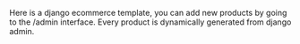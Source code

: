 Here is a django ecommerce template, you can add new products by going to the /admin interface. Every product is dynamically generated from django admin.
